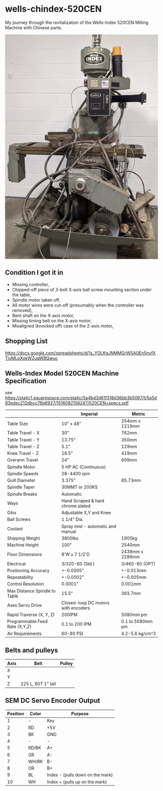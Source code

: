 # wells-chindex-520CEN
My journey through the revitalization of the Wells-Index 520CEN Milling Machine with Chinese parts.

![alt text](https://github.com/mmittek/wells-chindex-520CEN/blob/main/figures/wells-index-520cen-front.jpg?raw=true)


## Condition I got it in
- Missing controller,
- Chipped-off piece of 3-bolt X-axis ball screw mounting section under the table,
- Spindle motor taken off,
- All motor wires were cut-off (presumably when the controller was removed),
- Bent shaft on the X-axis motor,
- Missing timing belt on the X-axis motor,
- Misaligned (knocked off) case of the Z-axis motor,

## Shopping List
https://docs.google.com/spreadsheets/d/1s_YOLKgJNMMGrWSA0En5nyfXTiyMLpXokWZuaWBQwuc

## Wells-Index Model 520CEN Machine Specification
see https://static1.squarespace.com/static/5a4bd3d61f318d36bb3b5067/t/5a5d93edec212dbcc76b6927/1516082158247/520CEN+specs.pdf

|                   | Imperial      | Metric            |
| ----------        | ----          | ------            |
| Table Size        | 10" x 48"     | 254mm x 1219mm    |
| Table Travel - X  | 30"           |   762mm           |
| Table Travel - Y  | 13.75"        | 350mm             |
| Table Travel - Z  | 5.1"          | 129mm             |
| Knee Travel - Z   | 16.5"         | 419mm             |
| Overarm Travel    | 24"           | 609mm             | 
| Spindle Motor     | 5 HP AC (Continuous)              |
| Spindle Speeds    | 28-4400 rpm                       |
| Quill Diameter    | 3.375"        | 85.73mm           |
| Spindle Taper     | 30MMT or 200KS                    |
| Spindle Breaks    | Automatic                         |
| Ways              | Hand Scraped & hard chrome plated |
| Gibs              | Adjustable X,Y and Knee           |
| Ball Screws       |   1 1/4" Dia.                     |
| Coolant           | Spray mist - automatic and manual |
| Shipping Weight   | 3800lbs       | 1905kg            |
| Machine Height    | 100"          | 2540mm            |
| Floor Dimensions  | 8'W x 7 1/2'D | 2438mm x 2286mm   |
| Electrical        | 3/320-60 (Std.)   | 3/460-60 (OPT)|
| Positioning Accuracy | +-0.0005" | +-0.013mm          |
| Repeatability     | +-0.0002"    | +-0.005mm          |
| Control Resolution | 0.0001"      | 0.001mm           |
| Max Distance Spindle to Table | 15.5" | 393.7mm       |
| Axes Servo Drive | Closed-loop DC motors with encoders |
| Rapid Traverse (X, Y, Z) | 200IPM | 5080mm pm         |
| Programmable Feed Rate (X,Y,Z) | 0.1 to 200 IPM | 0.1 to 5080mm pm |
| Air Requirements  | 60-80 PSI     | 4.2-5.6 kg/cm^3   | 

## Belts and pulleys
| Axis | Belt | Pulley |
| --- | ---- | ---- |
| X   |      |      |
| Y   |      |      |
| Z   |  225 L, 60T 1" tall    |      |



## SEM DC Servo Encoder Output

| Position | Color | Purpose | 
| -------- | ----- | ------- |
| 1        | -     | Key     |
| 2        | RD    | +5V     |
| 3        | BK    | GND     |
| 4        | -     |   -     |
| 5        | RD/BK | A+ |
| 6        | GR    | A- | 
| 7        | WH/BK | B-      |
| 8        | OR    | B+      |
| 9        | BL    | Index -  (pulls down on the mark) |
| 10       | WH    | Index +  (pulls up on the mark) |